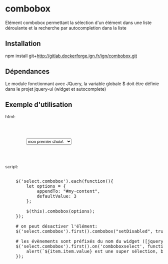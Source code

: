 # combobox
Elément combobox permettant la sélection d'un élément dans une liste déroulante et la recherche par autocompletion dans la liste

## Installation
npm install git+http://gitlab.dockerforge.ign.fr/ign/combobox.git

## Dépendances
Le module fonctionnant avec JQuery, la variable globale $ doit être définie dans le projet
jquery-ui (widget et autocomplete)

## Exemple d'utilisation
html:

<pre>

	<div id="my-content"\>
		<select class="combobox"\>
			<option value="1">mon premier choix\</option\>
			<option value="2">mon second choix\</option\>
			<option value="3">mon troisieme choix\</option\>
		</select>
	</div>
	
</pre>

script:

<pre>
    	
	$('select.combobox').each(function(){
		let options = {
			appendTo: "#my-content",
			defaultValue: 3
		};

		$(this).combobox(options);
	});
	
	# on peut désactiver l'élément:
	$('select.combobox').first().combobox("setDisabled", true);
	
	# les évènements sont préfixés du nom du widget ([jquery ui widget](https://api.jqueryui.com/jquery.widget/)), ex:
	$('select.combobox').first().on('comboboxselect', function(event, item) {
		alert(`${item.item.value} est une super sélection, bravo!`);
	});

</pre>
